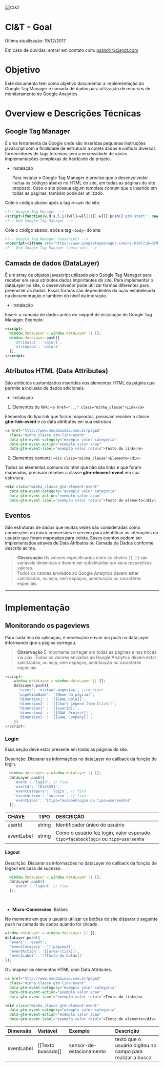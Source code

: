 ![CI&T](https://pablosandri.github.io/sandbox/ciandt.png)

# CI&T - Goal 

Última atualização: 19/12/2017

Em caso de dúvidas, entrar em contato com: [psandri@ciandt.com](mailto:psandri@ciandt.com)

# Objetivo
Este documento tem como objetivo documentar a implementação do Google Tag Manager e camada de dados para utilização de recursos de monitoramento do Google Analytics.

# Overview e Descrições Técnicas
## Google Tag Manager <br /> 
É uma ferramenta da Google onde são inseridas pequenas instruções javascript com a finalidade de estruturar a coleta dados e unificar diversos fornecedores de tags terceiros sem a necessidade de várias implementações complexas de hardcode do projeto. 

- Instalação

  Para instalar o  Google Tag Manager é preciso que o desenvolvedor inclua os códigos abaixo no HTML do site, em todas as páginas do site proposto. Caso o site possua algum template comum que é inserido em todas as páginas, também pode ser utilizado.

Cole o código abaixo após a tag `<head>` do site:

```html
<!-- Google Tag Manager -->
<script>(function(w,d,s,l,i){w[l]=w[l]||[];w[l].push({'gtm.start': new Date().getTime(),event:'gtm.js'});var f=d.getElementsByTagName(s)[0], j=d.createElement(s),dl=l!='dataLayer'?'&l='+l:'';j.async=true;j.src='https://www.googletagmanager.com/gtm.js?id='+i+dl;f.parentNode.insertBefore(j,f);})(window,document,'script','dataLayer','ID_DO_DTM');</script>
<!-- End Google Tag Manager -->
```

Cole o código abaixo, após a tag `<body>` do site:

```html
<!-- Google Tag Manager (noscript) -->
<noscript><iframe src="https://www.googletagmanager.com/ns.html?id=GTM-5NHK6K3" height="0" width="0" style="display:none;visibility:hidden"></iframe></noscript>
<!-- End Google Tag Manager (noscript) -->
```

## Camada de dados (DataLayer)

É um array de objetos javascript utilizado pelo Google Tag Manager para receber em seus atributos dados importantes do site.
Para implementar o dataLayer no site, o desenvolvedor pode utilizar formas diferentes para preencher os dados. Essas formas são dependentes da ação estabelecida na documentação e também do nível da interação. 

- Instalação

Inserir a camada de dados antes do snippet de instalação do Google Tag Manager. Exemplo:

			
```html
<script>
  window.dataLayer = window.dataLayer || [];
  window.dataLayer.push({
    'atributo1': 'valor1',
    'atributo2': 'valor2'
  });
</script>
```

## Atributos HTML (Data Attributes)

São atributos customizados inseridos nos elementos HTML da página que permite a inclusão de dados adicionais.

- Instalação
1. Elementos de link: ```<a href="..." class="minha_classe">Link</a>```

Elementos do tipo link que foram mapeados, precisam receber a classe **gtm-link-event** e os data attributes em sua estrutura.

```html
<a href="http://www.meudominio.com.br/page2"
  class="minha_classe gtm-link-event"
  data-gtm-event-category="exemplo valor categoria"
  data-gtm-event-action="exemplo valor acao"
  data-gtm-event-label="exemplo valor rotulo">Texto do link</a>
```

2. Elementos comuns: ```<div class="minha_classe">Elemento</div>``` 

Todos os elementos comuns do html que não são links e que foram mapeados, precisam receber a classe **gtm-element-event** em sua estrutura.
		
```html
<div class="minha_classe gtm-element-event" 
  data-gtm-event-category="exemplo valor categoria"
  data-gtm-event-action="exemplo valor acao"
  data-gtm-event-label="exemplo valor rotulo">Texto do elemento</div>
```

## Eventos <br />

São estruturas de dados que muitas vezes são consideradas como conversões ou micro conversões e servem para identificar as interações do usuário que foram mapeadas para coleta. Esses eventos podem ser implementados através de Data Atributos ou Camada de Dados conforme descrito acima.


> **Observação**
> Os valores especificados entre colchetes `[[ ]]` são variáveis dinâmicas e devem ser substituídas por seus respectivos valores.<br />
> Todos os valores enviados ao Google Analytics devem estar sanitizados, ou seja, sem espaços, acentuação ou caracteres especiais.

---

# Implementação

## Monitorando os pageviews

Para cada tela da aplicação, é necessário enviar um push no dataLayer informando que a página carregou.

> **Observação**
> É importante carregar em todas as páginas e nas trocas via ajax.
> Todos os valores enviados ao Google Analytics devem estar sanitizados, ou seja, sem espaços, acentuação ou caracteres especiais.


```javascript
<script>
	window.dataLayer = window.dataLayer || [];
	dataLayer.push({
	  'event': 'virtual-pageview', //constant
	  'pageViewName': '[Nome da página]',
	  'dimension1' : '[[GOAL Role]]',
	  'dimension2' : '[[Chart Legend Item Click]]',
	  'dimension3' : '[[userId]]',
	  'dimension4' : '[[GOAL Project]]',
	  'dimension5' : '[[GOAL Company]]',
	})
</script>
```

### Login

Essa seção deve estar presente em todas as páginas do site. 

Descrição: Disparar as informações no dataLayer no callback da função de login.

```javascript
  window.dataLayer = window.dataLayer || [];
  dataLayer.push({
    'event': 'login', // fixo
    'userId': '[D14555]',
    'eventCategory': 'login', // fixo
    'eventAction': 'sucesso', // fixo
    'eventLabel': '[tipo=facebooklogin ou tipo=usersenha]'
  });
```

| CHAVE | TIPO | DESCRIÇÃO |
| :---- | :--: | :-------- |
| userId | string | Identificador único do usuário |
| eventLabel | string | Como o usuário fez login, valor esperado `tipo=facebooklogin` ou `tipo=usersenha`  |


#### Logout
Descrição: Disparar as informações no dataLayer no callback da função de logout em caso de sucesso.

```javascript
  window.dataLayer = window.dataLayer || [];
  dataLayer.push({
    'event': 'logout' // fixo
  });
```

<br />

- **Micro-Conversões**: Botões

No momento em que o usuário utilizar os botões do site disparar o seguinte push na camada de dados quando for clicado.

```javascript
window.dataLayer = window.dataLayer || [];
dataLayer.push({
  'event': 'event',
  'eventCategory': '[[pagina]]',
  'eventAction': '[[area-click]]',
  'eventLabel': '[[Texto-do-botão]]'
});
```

OU mapear os elementos HTML com Data Attributes.

```html
<a href="http://www.meudominio.com.br/page2"
  class="minha_classe gtm-link-event"
  data-gtm-event-category="exemplo valor categoria"
  data-gtm-event-action="exemplo valor acao"
  data-gtm-event-label="exemplo valor rotulo">Texto do link</a>
```

```html
<div class="minha_classe gtm-element-event" 
  data-gtm-event-category="exemplo valor categoria"
  data-gtm-event-action="exemplo valor acao"
  data-gtm-event-label="exemplo valor rotulo">Texto do elemento</div>
```


| Dimensão | Variável | Exemplo | Descrição |
| :--------- | :--------------- | :------------------- | :---- |
| eventLabel | [[Texto buscado]] | sensor-de-estacionamento | texto que o usuário digitou no campo para realizar a busca |
